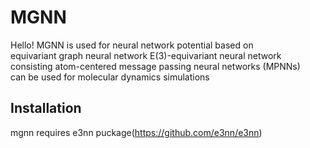 # MGNN
Hello! MGNN is used for neural network potential based on<br>equivariant graph neural network E(3)-equivariant neural network<br>consisting atom-centered message passing neural networks (MPNNs)<br>can be used for molecular dynamics simulations

## Installation
mgnn requires e3nn puckage(https://github.com/e3nn/e3nn)<br>
